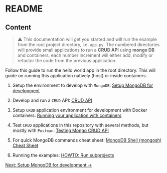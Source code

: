 # README

## Content

> :warning: This documentation will get you started and will run the example from the root project directory, i.e. `app.py`. The numbered directories will provide small applications to run a **CRUD API** using **mongo DB** and containers, each number increment will either add, modify or refactor the code from the previous application. 

Follow this guide to run the hello world app in the root directory. This will guide on running this application natively (host) or inside containers.

1. Setup the environment to develop with `MongoDB`: [Setup MongoDB for development](./docs/MONGO.md)

2. Develop and run a `CRUD` API: [CRUD API](./docs/API.md)

3. Setup `CRUD` application environment for development with Docker containers: [Running your application with containers](./docs/DOCKER.md)

4. Test `CRUD` applications in this repository with several methods, but mostly with `Postman`: [Testing Mongo CRUD API](./docs/TESTING.md) 

5. For quick MongoDB commands cheat sheet: [MongoDB Shell (mongosh) Cheat Sheet](./docs/MONGOSH.md)

6. Running the examples: [HOWTO: Run subprojects](./docs/SUBPROJECTS.md)
 
[Next: Setup MongoDB for development →](./docs/MONGO.md)